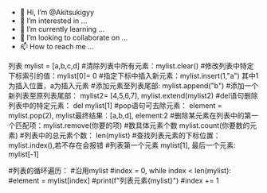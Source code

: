 - 👋 Hi, I’m @Akitsukigyy
- 👀 I’m interested in ...
- 🌱 I’m currently learning ...
- 💞️ I’m looking to collaborate on ...
- 📫 How to reach me ...

<!---
Akitsukigyy/Akitsukigyy is a ✨ special ✨ repository because its `README.md` (this file) appears on your GitHub profile.
You can click the Preview link to take a look at your changes.
--->


列表
mylist = [a,b,c,d]
#清除列表中所有元素：mylist.clear()
#修改列表中特定下标索引的值：mylist[0]= 0
#指定下标中插入新元素：mylist.insert(1,"a") 其中1为插入位置，a为插入元素
#添加元素至列表尾部: mylist.append("b")
#添加一个新列表至原列表尾部： mylist2= [4,5,6,7],       mylist.extend(mylist2)
#del语句删除列表中的特定元素： del mylist[1]
#pop语句可去除元素： element = mylist.pop(2), mylist最终结果：[a,b,d], element:2
#删除某元素在列表中的第一个匹配项：mylist.remove(你要的项)
#数具体元素个数 mylist.count(你要数的元素)
#列表中的总元素个数： len(mylist)
#查找列表元素的下标位置： mylist.index(),若不存在会报错
#列表第一个元素 mylist[1], 最后一个元素: mylist[-1]

#列表的循环遍历：
#沿用mylist
#index = 0, while index < len(mylist):
#element = mylist[index]
#print(f"列表元素{mylist}")
#index += 1
